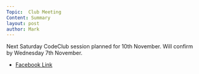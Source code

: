```yaml
---
Topic:  Club Meeting
Content: Summary
layout: post
author: Mark
---
```

Next Saturday CodeClub session planned for  10th November. Will confirm by Wednesday 7th November.



* [Facebook Link](https://www.facebook.com/1481985248595237/posts/1773507892776303/)


